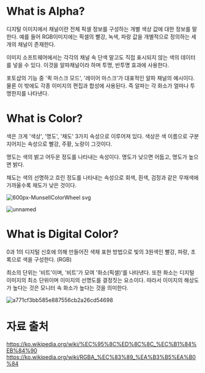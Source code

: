 # What is Alpha?

디지털 이미지에서 채널이란 전체 픽셀 정보를 구성하는 개별 색상 값에 대한 정보를 말한다. 예를 들어 RGB이미지에는 픽셀의 빨강, 녹색, 파랑 값을 개별적으로 정의하는 세 개의 채널이 존재한다.

이미지 소프트웨어에서는 각각의 채널 속 단색 말고도 직접 표시되지 않는 색의 데이터를 넣을 수 있다. 이것을 알파채널이라 하며 투명, 반투명 효과에 사용한다.

포토샵의 기능 중 '퀵 마스크 모드', '레이어 마스크'가 대표적인 알파 채널의 예시이다. 물론 이 밖에도 각종 이미지의 편집과 합성에 사용된다. 즉 알파는 각 화소가 얼마나 투명한지를 나타낸다.


# What is Color?

색은 크게 '색상', '명도', '채도' 3가지 속성으로 이루어져 있다. 색상은 색 이름으로 구분지어지는 속성으로 빨강, 주황, 노랑이 그것이다. 

명도는 색의 밝고 어두운 정도를 나타내는 속성이다. 명도가 낮으면 어둡고, 명도가 높으면 밝다. 

채도는 색의 선명하고 흐린 정도를 나타내는 속성으로 회색, 흰색, 검정과 같은 무채색에 가까울수록 채도가 낮은 것이다.

![600px-MunsellColorWheel svg](https://user-images.githubusercontent.com/71221618/93717828-3d09ed80-fbb3-11ea-8765-ce09e8fc0ebd.png)

![unnamed](https://user-images.githubusercontent.com/71221618/93717902-9e31c100-fbb3-11ea-9448-951d36be836e.jpg)


# What is Digital Color?

0과 1의 디지털 신호에 의해 만들어진 색채 표현 방법으로 빛의 3원색인 빨강, 파랑, 초록으로 색을 구성한다. (RGB)

최소의 단위는 '비트'이며, '비트'가 모여 '화소(픽셀)'를 나타낸다. 또한 화소는 디지털 이미지의 최소 단위이며 이미지의 선명도를 결정짓는 요소이다. 따라서 이미지의 해상도가 높다는 것은 모니터 속 화소가 높다는 것을 의미한다.

![a771cf3bb585e887556cb2a26cd54698](https://user-images.githubusercontent.com/71221618/93718240-c15d7000-fbb5-11ea-9be5-767271ec238a.gif)


# 자료 출처

https://ko.wikipedia.org/wiki/%EC%95%8C%ED%8C%8C_%EC%B1%84%EB%84%90
https://ko.wikipedia.org/wiki/RGBA_%EC%83%89_%EA%B3%B5%EA%B0%84
